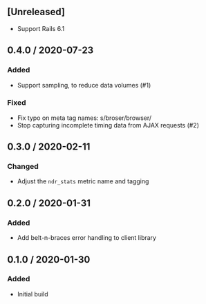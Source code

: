 ## [Unreleased]
* Support Rails 6.1

## 0.4.0 / 2020-07-23
### Added
* Support sampling, to reduce data volumes (#1)

### Fixed
* Fix typo on meta tag names: s/broser/browser/
* Stop capturing incomplete timing data from AJAX requests (#2)

## 0.3.0 / 2020-02-11
### Changed
* Adjust the `ndr_stats` metric name and tagging

## 0.2.0 / 2020-01-31
### Added
* Add belt-n-braces error handling to client library

## 0.1.0 / 2020-01-30
### Added
* Initial build
